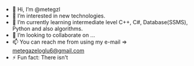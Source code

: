 - 👋 Hi, I’m @metegzl
- 👀 I’m interested in new technologies.
- 🌱 I’m currently learning intermediate level C++, C#, Database(SSMS), Python and also algorithms.
- 💞️ I’m looking to collaborate on ...
- 📫 You can reach me from using my e-mail => metegazeloglu6@gmail.com
- ⚡ Fun fact: There isn't

<!---
metegzl/metegzl is a ✨ special ✨ repository because its `README.md` (this file) appears on your GitHub profile.
You can click the Preview link to take a look at your changes.
--->

